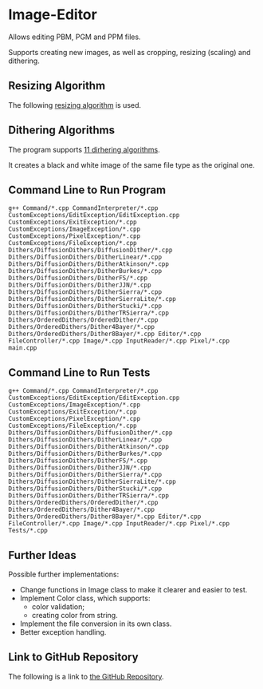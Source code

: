 # Image-Editor
Allows editing PBM, PGM and PPM files.

Supports creating new images, as well as cropping, resizing (scaling) and dithering.

## Resizing Algorithm
The following [resizing algorithm](https://courses.cs.vt.edu/~masc1044/L17-Rotation/ScalingNN.html) is used.

## Dithering Algorithms
The program supports [11 dirhering algorithms](https://tannerhelland.com/2012/12/28/dithering-eleven-algorithms-source-code.html).

It creates a black and white image of the same file type as the original one.

## Command Line to Run Program
```
g++ Command/*.cpp CommandInterpreter/*.cpp CustomExceptions/EditException/EditException.cpp CustomExceptions/ExitException/*.cpp CustomExceptions/ImageException/*.cpp CustomExceptions/PixelException/*.cpp CustomExceptions/FileException/*.cpp Dithers/DiffusionDithers/DiffusionDither/*.cpp Dithers/DiffusionDithers/DitherLinear/*.cpp Dithers/DiffusionDithers/DitherAtkinson/*.cpp Dithers/DiffusionDithers/DitherBurkes/*.cpp Dithers/DiffusionDithers/DitherFS/*.cpp Dithers/DiffusionDithers/DitherJJN/*.cpp Dithers/DiffusionDithers/DitherSierra/*.cpp Dithers/DiffusionDithers/DitherSierraLite/*.cpp Dithers/DiffusionDithers/DitherStucki/*.cpp Dithers/DiffusionDithers/DitherTRSierra/*.cpp Dithers/OrderedDithers/OrderedDither/*.cpp Dithers/OrderedDithers/Dither4Bayer/*.cpp Dithers/OrderedDithers/Dither8Bayer/*.cpp Editor/*.cpp FileController/*.cpp Image/*.cpp InputReader/*.cpp Pixel/*.cpp main.cpp
```

## Command Line to Run Tests
```
g++ Command/*.cpp CommandInterpreter/*.cpp CustomExceptions/EditException/EditException.cpp CustomExceptions/ImageException/*.cpp CustomExceptions/ExitException/*.cpp CustomExceptions/PixelException/*.cpp CustomExceptions/FileException/*.cpp Dithers/DiffusionDithers/DiffusionDither/*.cpp Dithers/DiffusionDithers/DitherLinear/*.cpp Dithers/DiffusionDithers/DitherAtkinson/*.cpp Dithers/DiffusionDithers/DitherBurkes/*.cpp Dithers/DiffusionDithers/DitherFS/*.cpp Dithers/DiffusionDithers/DitherJJN/*.cpp Dithers/DiffusionDithers/DitherSierra/*.cpp Dithers/DiffusionDithers/DitherSierraLite/*.cpp Dithers/DiffusionDithers/DitherStucki/*.cpp Dithers/DiffusionDithers/DitherTRSierra/*.cpp Dithers/OrderedDithers/OrderedDither/*.cpp Dithers/OrderedDithers/Dither4Bayer/*.cpp Dithers/OrderedDithers/Dither8Bayer/*.cpp Editor/*.cpp FileController/*.cpp Image/*.cpp InputReader/*.cpp Pixel/*.cpp Tests/*.cpp
```

## Further Ideas
Possible further implementations:
- Change functions in Image class to make it clearer and easier to test.
- Implement Color class, which supports:
  - color validation;
  - creating color from string.
- Implement the file conversion in its own class.
- Better exception handling.


## Link to GitHub Repository
The following is a link to [the GitHub Repository](https://github.com/ivtivan/Image-Editor).